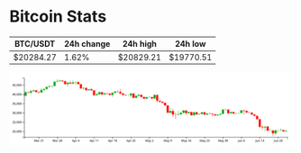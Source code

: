 # Bitcoin Stats

BTC/USDT|24h change|24h high|24h low|
|---|---|---|---|
|$20284.27|1.62%|$20829.21|$19770.51|

<img src="./chart.svg">
